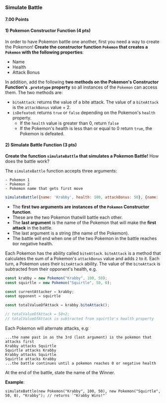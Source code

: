 ### Simulate Battle

#### 7.00 Points

#### 1) Pokemon Constructor Function (4 pts)

In order to have Pokemon battle one another, first you need a way to create the Pokemon! **Create the constructor function `Pokemon` that creates a `Pokemon`
with the following properties**:

- Name
- Health
- Attack Bonus

In addition, add the following **two methods on the Pokemon's Constructor Function's `.prototype` property** so all instances of the `Pokemon` can access them. The two methods are:

- `biteAttack`: returns the value of a bite attack.  The value of a `biteAttack` is the `attackBonus` value + 2.
- `isDefeated`: returns `true` or `false` depending on the Pokemon's `health` property. 
	- If the `health` value is greater than 0, return `false`
	- If the Pokemon's health is less than or equal to 0 return `true`, the Pokemon is defeated.


#### 2) Simulate Battle Function (3 pts)

**Create the function `simulateBattle` that simulates a Pokemon Battle!** How does the battle work? 

The `simulateBattle` function accepts three arguments:

	- Pokemon 1
	- Pokemon 2
	- Pokemon name that gets first move

```js
simulateBattle({name: 'Krabby', health: 100, attackBonus: 50}, {name: 'Squirtle', health: 50, attackBonus: 0}, 'Krabby');
```

- The **first two arguments are instances of the `Pokemon` Constructor function**.  
- These are the two Pokemon thatwill battle each other.  
- The **last argument** is the name of the Pokemon that will make the **first attack** in the battle. 
- The last argument is a string (the name of the Pokemon).
- The battle will end when one of the two Pokemon in the battle reaches `0`or negative health.  

Each Pokemon has the ability called `biteAttack`.  `biteAttack` is a method that calculates the sum of a Pokemon's `attackBonus` value and adds `2` to it. Each turn, a Pokemon uses their `biteAttack` ability. The value of the `biteAttack` is subtracted from their opponent's health, e.g.

```js
const krabby = new Pokemon("Krabby", 100, 50);
const squirtle = new Pokemon("Squirtle", 50, 0);

const currentAttacker = krabby;
const opponent = squirtle

const totalValueOfAttack = krabby.biteAttack();

// totalValueOfAttack = 50+2;
// totalValueOfAttack is subtracted from squirtle's health property
```


Each Pokemon will alternate attacks, e.g:

```
...the name past in as the 3rd (last argument) is the pokemon that attacks first
Krabby attacks Squirtle
Squirtle attacks Krabby
Krabby attacks Squirtle
Squirtle attacks Krabby
...the battle continues until a pokemon reaches 0 or negative health
```
 
 At the end of the battle, state the name of the Winner. 

**Example**:

```
simulateBattle(new Pokemon("Krabby", 100, 50), new Pokemon("Squirtle", 50, 0), "Krabby"); // returns `"Krabby Wins!"`
```
